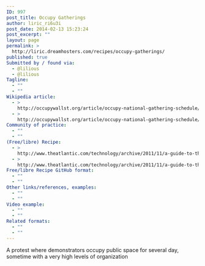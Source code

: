 ```yaml
---
ID: 997
post_title: Occupy Gatherings
author: liric_ri6u3i
post_date: 2014-02-13 15:23:24
post_excerpt: ""
layout: page
permalink: >
  http://liric.dreamhosters.com/recipes/occupy-gatherings/
published: true
Submitted by / found via:
  - @lilious
  - @lilious
Tagline:
  - ""
  - ""
Wikipedia article:
  - >
    http://occupywallst.org/article/occupy-national-gathering-schedule/
  - >
    http://occupywallst.org/article/occupy-national-gathering-schedule/
Community of practice:
  - ""
  - ""
(Free/libre) Recipe:
  - >
    http://www.theatlantic.com/technology/archive/2011/11/a-guide-to-the-occupy-wall-street-api-or-why-the-nerdiest-way-to-think-about-ows-is-so-useful/248562/
  - >
    http://www.theatlantic.com/technology/archive/2011/11/a-guide-to-the-occupy-wall-street-api-or-why-the-nerdiest-way-to-think-about-ows-is-so-useful/248562/
Free/libre Recipe GitHub format:
  - ""
  - ""
Other links/references, examples:
  - ""
  - ""
Video example:
  - ""
  - ""
Related formats:
  - ""
  - ""
---
```

A protest where demonstrators occupy public space for several day, sometime with a very high levels of organization